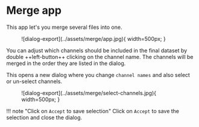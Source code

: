 # Merge app

This app let's you merge several files into one.

<figure markdown>
  ![dialog-export](../assets/merge/app.jpg){ width=500px; }
</figure>


You can adjust which channels should be included in the final dataset by double ++left-button++ clicking on the channel name. The channels will be merged in the order they are listed in the dialog.

This opens a new dialog where you change `channel names` and also select or un-select channels.

<figure markdown>
  ![dialog-export](../assets/merge/select-channels.jpg){ width=500px; }
</figure>

!!! note "Click on `Accept` to save selection"
    Click on `Accept` to save the selection and close the dialog.